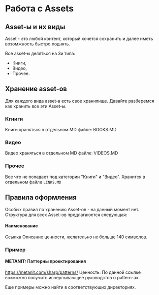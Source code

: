 # Работа с Assets
## Asset-ы и их виды
Asset - это любой контент, который хочется сохранить и далее иметь возомжность быстро поднять. 

Все asset-ы деляться на 3и типа: 

* Книги,
* Видео,
* Прочее.


## Хранение asset-ов
Для каждого вида asset-а есть свое хранилище. Давайте разберемся как хранить все эти Asset-ы. 

### Кгниги
Книги храняться в отдельном MD файле: BOOKS.MD

### Видео
Видео храняться в отдельном MD файле: VIDEOS.MD

### Прочее
Все что не попадает под категории "Книги" и "Видео". Хранится в отдельном файле `LINKS.MD`

## Правила оформления
Особых правил по хранению Asset-ов - на данный момент нет. Структура для всех Asset-ов предлагаюется следующая: 

#### Наименование
Ссылка
Описание ценности, желательно не больше 140 символов.

### Пример

#### METANIT: Паттерны проектирования
https://metanit.com/sharp/patterns/
Ценность: По данной ссылке возможно получить исчерпывающее руководстов о pattern-ах. 


Еще примеры можно найти в соответствующих директориях. 
